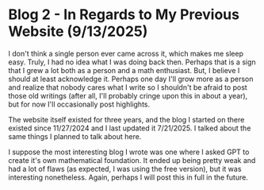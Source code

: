 # Blog 2 - In Regards to My Previous Website (9/13/2025)

I don't think a single person ever came across it, which makes me sleep easy. Truly, I had no idea what I was doing back then. Perhaps that is a sign that I grew a lot both as a person and a math enthusiast. But, I believe I should at least acknowledge it. Perhaps one day I'll grow more as a person and realize that nobody cares what I write so I shouldn't be afraid to post those old writings (after all, I'll probably cringe upon this in about a year), but for now I'll occasionally post highlights.

The website itself existed for three years, and the blog I started on there existed since 11/27/2024 and I last updated it 7/21/2025. I talked about the same things I planned to talk about here. 

I suppose the most interesting blog I wrote was one where I asked GPT to create it's own mathematical foundation. It ended up being pretty weak and had a lot of flaws (as expected, I was using the free version), but it was interesting nonetheless. Again, perhaps I will post this in full in the future.